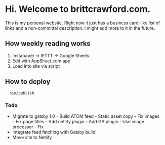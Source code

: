# Hi. Welcome to brittcrawford.com.

This is my personal website. Right now it just has a business card-like list of links and a non-committal description. I might add more to it in the future.

## How weekly reading works

1. Instapaper -> IFTTT -> Google Sheets
2. Edit with AppSheet.com app
3. Load into site via script

## How to deploy

      bin/publish

### Todo

- Migrate to gatsby 1.0
      - Build ATOM feed
      - Static asset copy
      - Fix images
      - Fix page titles
      - Add netlify plugin
      - Add GA plugin
      - Use image processor
      - Fix
- Integrate feed fetching with Gatsby build
- Move site to Netlify


